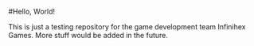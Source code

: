 #Hello, World!

This is just a testing repository for the game development team Infinihex Games. More stuff would be added in the future.
